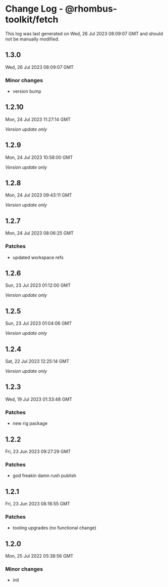 # Change Log - @rhombus-toolkit/fetch

This log was last generated on Wed, 26 Jul 2023 08:09:07 GMT and should not be manually modified.

## 1.3.0
Wed, 26 Jul 2023 08:09:07 GMT

### Minor changes

- version bump

## 1.2.10
Mon, 24 Jul 2023 11:27:14 GMT

_Version update only_

## 1.2.9
Mon, 24 Jul 2023 10:58:00 GMT

_Version update only_

## 1.2.8
Mon, 24 Jul 2023 09:43:11 GMT

_Version update only_

## 1.2.7
Mon, 24 Jul 2023 08:06:25 GMT

### Patches

- updated workspace refs

## 1.2.6
Sun, 23 Jul 2023 01:12:00 GMT

_Version update only_

## 1.2.5
Sun, 23 Jul 2023 01:04:06 GMT

_Version update only_

## 1.2.4
Sat, 22 Jul 2023 12:25:14 GMT

_Version update only_

## 1.2.3
Wed, 19 Jul 2023 01:33:48 GMT

### Patches

- new rig package

## 1.2.2
Fri, 23 Jun 2023 09:27:29 GMT

### Patches

- god freakin damn rush publish

## 1.2.1
Fri, 23 Jun 2023 08:16:55 GMT

### Patches

- tooling upgrades (no functional change)

## 1.2.0
Mon, 25 Jul 2022 05:38:56 GMT

### Minor changes

- init

